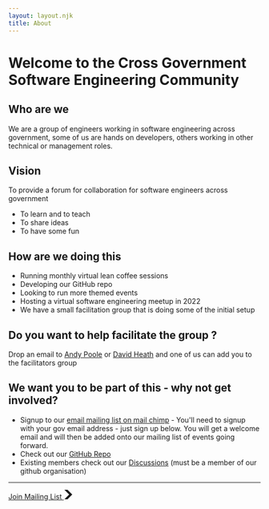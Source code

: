 ```yaml
---
layout: layout.njk
title: About
---
```

# Welcome to the Cross Government Software Engineering Community 

## Who are we
We are a group of engineers working in software engineering across government, some of us are hands on developers, others working in other technical or management roles.
## Vision
To provide a forum for collaboration for software engineers across government
*	To learn and to teach
*	To share ideas
*	To have some fun

## How are we doing this
*	Running monthly virtual lean coffee sessions 
*	Developing our GitHub repo
*	Looking to run more themed events 
*	Hosting a virtual software engineering meetup in 2022
*	We have a small facilitation group that is doing some of the initial setup

## Do you want to help facilitate the group ?
Drop an email to [Andy Poole](mailto:Andy.Poole@ukho.gov.uk) or [David Heath](mailto:david.heath@digital.cabinet-office.gov.uk) and one of us can add you to the facilitators group

## We want you to be part of this - why not get involved?
*	Signup to our [email mailing list on mail chimp](https://uk-cross-government-software-engineering-community.mailchimpsites.com/) - You'll need to signup with your gov email address - just sign up below.
You will get a welcome email and will then be added onto our mailing list of events going forward.
* Check out our [GitHub Repo](https://github.com/uk-x-gov-software-community/)
* Existing members check out our [Discussions](https://github.com/uk-x-gov-software-community/community-space/discussions) (must be a member of our github organisation)


<hr />
<a href="https://uk-cross-government-software-engineering-community.mailchimpsites.com/" role="button" draggable="false" class="govuk-button govuk-button--start" data-module="govuk-button">
  Join Mailing List 
  <svg class="govuk-button__start-icon" xmlns="http://www.w3.org/2000/svg" width="17.5" height="19" viewBox="0 0 33 40" aria-hidden="true" focusable="false">
    <path fill="currentColor" d="M0 0h13l20 20-20 20H0l20-20z" />
  </svg>
</a>
